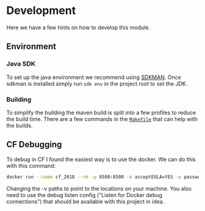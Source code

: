 # Development

Here we have a few hints on how to develop this module.

## Environment

### Java SDK

To set up the java environment we recommend using [SDKMAN](https://sdkman.io/). Once sdkman is installed simply run `sdk env` in the project
root to set the JDK.

### Building

To simplify the building the maven build is split into a few profiles to reduce the build time. There are a few commands in
the [`Makefile`](./Makefile) that can help with the builds.

## CF Debugging

To debug in CF I found the easiest way is to use the docker. We can do this with this command:

```bash
docker run --name cf_2018 --rm -p 8500:8500 -e acceptEULA=YES -e password:admin -e JAVA_OPTS="-Ddeep.service.url=172.17.0.1:43315 -Ddeep.logging.level=FINE -Ddeep.service.secure=false -Ddeep.transform.path=/opt/dispath" -v ${PWD}/dispath:/opt/dispath  -v ${PWD}/agent/target/agent-1.0-SNAPSHOT.jar:/opt/deep/deep.jar ghcr.io/intergral/deep:coldfusion
```

Changing the -v paths to point to the locations on your machine. You also need to use the debug listen config ("Listen for Docker debug
connections") that should be available with this project in idea.